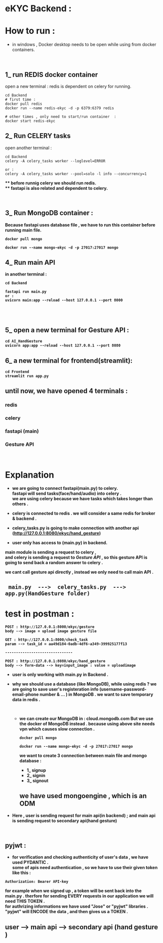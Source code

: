 # eKYC Backend :

# How to run :

+ in windows , Docker desktop needs to be open while using from docker containers.

<br>

## 1_ run REDIS docker container  <br>
open a new terminal :
redis is dependent on celery for running.

```
cd Backend
# first time :
docker pull redis 
docker run --name redis-ekyc -d -p 6379:6379 redis

# other times , only need to start/run container  :
docker start redis-ekyc 
```

##  2_ Run CELERY tasks <br>

open another terminal :

```
cd Backend
celery -A celery_tasks worker --loglevel=ERROR 

or :
celery -A celery_tasks worker --pool=solo -l info --concurrency=1
```

<b> ** before runnig celery we should run redis. <b> <br>
<b> ** fastapi is also related and dependent to celery. <b>

<br>

## 3_ Run MongoDB container :
Because fastapi uses database file , we have to run this container before running main file. 
```
docker pull mongo

docker run --name mongo-ekyc -d -p 27017:27017 mongo

```


## 4_ Run main API <br>
in another terminal :
```
cd Backend

fastapi run main.py
or :
uvicorn main:app --reload --host 127.0.0.1 --port 8000

```

<br>
<br>

## 5_ open a new terminal for Gesture API :

```
cd AI_HandGesture
uvicorn app:app --reload --host 127.0.0.1 --port 8080

```

## 6_ a new terminal for frontend(streamlit):
```
cd Frontend
streamlit run app.py
```

## until now, we have opened 4 terminals :
###  redis
###  celery
###  fastapi (main)
###  Gesture API


<br>




# Explanation 

+ we are going to connect fastapi(main.py) to celery. <br>
fastapi will send tasks(face/hand/audio) into celery . <br>
we are using celery because we have tasks which takes longer than others . 

+ celery is connected to redis . we will consider a same redis for broker & backend .

+ celery_tasks.py is going to make connection with another api (http://127.0.0.1:8080/ekyc/hand_gesture)

+ user only has access to (main.py) in backend.

main module is sending a request to celery , <br>
and celery is sending a request to *Gesture API* , so this gesture API is going to send back a random answer to celery .<br>

we cant call gesture api directly , instead we only need to call main API .

## ```  main.py  --->  celery_tasks.py  --->  app.py(HandGesture folder)  ```

# test in postman :
```
POST : http://127.0.0.1:8000/ekyc/gesture  
body --> image = upload image gesture file 

GET : http://127.0.0.1:8000/check_task
param --> task_id = aa49d184-0adb-4df6-a349-399925177f13

------------------------------- 

POST : http://127.0.0.1:8080/ekyc/hand_gesture
body --> form-data --> key=input_image : value = uploadimage

```


+ user is only working with main.py in Backend .  


+ why we should use a database (like MongoDB), while using redis ? 
    we are going to save user's registeration info (username-password-email-phone number & ... ) in MongoDB .
    we want to save temporary data in redis .

    <br>

    + we can create our MongoDB in : cloud.mongodb.com
    But we use the docker of MongoDB instead . because using above site needs vpn which causes slow connection . <br>
    
        ```
        docker pull mongo

        docker run --name mongo-ekyc -d -p 27017:27017 mongo
        ```

        we want to create 3 connection between main file and mongo database :
        + 1_ signup 
        + 2_ signin 
        + 3_ signout
        ## we have used mongoengine , which is an ODM
+ Here , user is sending request for main api(in backend) ;
    and main api is sending request to secondary api(hand gesture)

<br>

## pyjwt :

+ for verification and checking authenticity of user's data , we have used PYDANTIC . <br>
some of apis need authentication , so we have to use their given token like this :
```
Authorization: Bearer API-key

```
for example when we signed up , a token will be sent back into the main.py . therfore for sending EVERY requests in our application we will need THIS TOKEN . <br>
for authrizing informations we have used "Jose" or "pyjwt" libraries . <br>
"pyjwt" will ENCODE the data , and then gives us a TOKEN . <br>


## user  -->  main api   --> secondary api (hand gesture )


